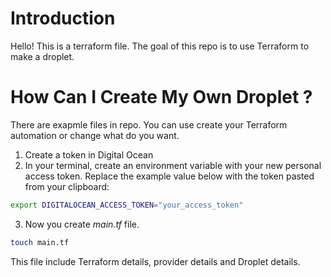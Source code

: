 # Introduction
Hello! This is a terraform file. The goal of this repo is to use Terraform to make a droplet.

# How Can I Create My Own Droplet ?
There are exapmle files in repo. You can use create your Terraform automation or change what do you want.
1. Create a token in Digital Ocean
2. In your terminal, create an environment variable with your new personal access token. Replace the example value below with the token pasted from your clipboard:
```bash
export DIGITALOCEAN_ACCESS_TOKEN="your_access_token"
```
3. Now you create *main.tf* file.
```bash
touch main.tf
```
This file include Terraform details, provider details and Droplet details. 
